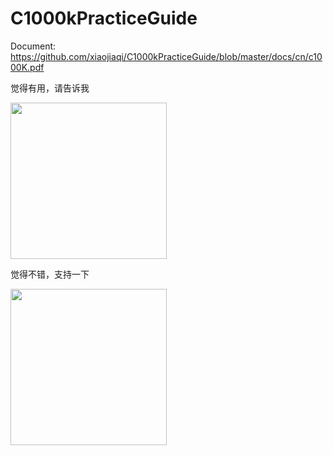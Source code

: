 C1000kPracticeGuide
===================

Document:
   https://github.com/xiaojiaqi/C1000kPracticeGuide/blob/master/docs/cn/c1000K.pdf
   
   
   
觉得有用，请告诉我

 <img src="https://raw.githubusercontent.com/xiaojiaqi/fakewechat/master/images/testing/donate/0.01.png" width="250" heigh="400">

觉得不错，支持一下

<img src="https://raw.githubusercontent.com/xiaojiaqi/fakewechat/master/images/testing/donate/1.00.png" width="250" heigh="400">
